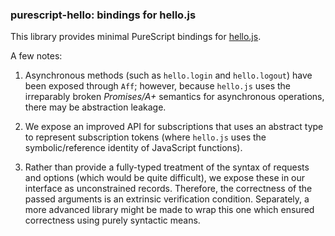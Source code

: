### purescript-hello: bindings for hello.js

This library provides minimal PureScript bindings for
[hello.js](https://adodson.com/hello.js/).

A few notes:

1. Asynchronous methods (such as `hello.login` and `hello.logout`) have been
   exposed through `Aff`; however, because `hello.js` uses the irreparably broken
   *Promises/A+* semantics for asynchronous operations, there may be abstraction
   leakage.

2. We expose an improved API for subscriptions that uses an abstract type to
   represent subscription tokens (where `hello.js` uses the symbolic/reference
   identity of JavaScript functions).

3. Rather than provide a fully-typed treatment of the syntax of requests and
   options (which would be quite difficult), we expose these in our interface
   as unconstrained records. Therefore, the correctness of the passed arguments
   is an extrinsic verification condition. Separately, a more advanced library
   might be made to wrap this one which ensured correctness using purely
   syntactic means.
